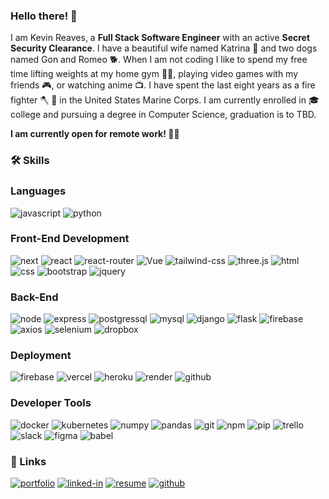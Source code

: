 ### Hello there! 👋

<!--
**Reaveskev/Reaveskev** is a ✨ _special_ ✨ repository because its `README.md` (this file) appears on your GitHub profile.

Here are some ideas to get you started:

- 🔭 I’m currently working on ...
- 🌱 I’m currently learning ...
- 👯 I’m looking to collaborate on ...
- 🤔 I’m looking for help with ...
- 💬 Ask me about ...
- 📫 How to reach me: ...
- 😄 Pronouns: ...
- ⚡ Fun fact: ...
-->

I am Kevin Reaves, a **Full Stack Software Engineer** with an active **Secret Security Clearance**. I have a beautiful wife named Katrina :couple: and two dogs named Gon and Romeo :dog2:. When I am not coding I like to spend my free time lifting weights at my home gym :weight_lifting_man:, playing video games with my friends :video_game:, or watching anime :tv:. I have spent the last eight years as a fire fighter 	:axe: :fire_engine: in the United States Marine Corps. I am currently enrolled in :mortar_board: college and pursuing a degree in Computer Science, graduation is to TBD.

**I am currently open for remote work! :man_technologist:**

### 🛠️ Skills

### Languages

![javascript](https://img.shields.io/badge/JavaScript-323330?style=for-the-badge&logo=javascript&logoColor=F7DF1E)
![python](https://img.shields.io/badge/Python-3776AB?style=for-the-badge&logo=python&logoColor=white)

### Front-End Development

![next](https://img.shields.io/badge/Next-000000?style=for-the-badge&logo=nextdotjs&logoColor=FFFFFF)
![react](https://img.shields.io/badge/React-20232A?style=for-the-badge&logo=react&logoColor=61DAFB)
![react-router](https://img.shields.io/badge/React_Router-CA4245?style=for-the-badge&logo=react-router&logoColor=white)
![Vue](https://img.shields.io/badge/Vue-4FC08D?style=for-the-badge&logo=vue.js&logoColor=61DAFB)
![tailwind-css](https://img.shields.io/badge/tailwind_css-06B6D4?style=for-the-badge&logo=tailwind-css&logoColor=white)
![three.js](https://img.shields.io/badge/Three.js-000000?style=for-the-badge&logo=three.js&logoColor=white)
![html](https://img.shields.io/badge/HTML5-E34F26?style=for-the-badge&logo=html5&logoColor=white)
![css](https://img.shields.io/badge/CSS3-1572B6?style=for-the-badge&logo=css3&logoColor=white)
![bootstrap](https://img.shields.io/badge/Bootstrap-563D7C?style=for-the-badge&logo=bootstrap&logoColor=white)
![jquery](https://img.shields.io/badge/jQuery-0769AD?style=for-the-badge&logo=jquery&logoColor=white)

### Back-End

![node](https://img.shields.io/badge/Node-339933?style=for-the-badge&logo=node.js&logoColor=white)
![express](https://img.shields.io/badge/Express-000000?style=for-the-badge&logo=express&logoColor=white)
![postgressql](https://img.shields.io/badge/PostgreSQL-4169E1?style=for-the-badge&logo=postgresql&logoColor=white)
![mysql](https://img.shields.io/badge/MySQL-3E6E93?style=for-the-badge&logo=mysql&logoColor=white)
![django](https://img.shields.io/badge/Django-092E20?style=for-the-badge&logo=django&logoColor=white)
![flask](https://img.shields.io/badge/Flask-000000?style=for-the-badge&logo=flask&logoColor=white)
![firebase](https://img.shields.io/badge/Firebase-ffaa00?style=for-the-badge&logo=Firebase&logoColor=white)
![axios](https://img.shields.io/badge/Axios-5A29E4?style=for-the-badge&logo=axios&logoColor=white)
![selenium](https://img.shields.io/badge/-selenium-%43B02A?style=for-the-badge&logo=selenium&logoColor=white)
![dropbox](https://img.shields.io/badge/Dropbox-%233B4D98.svg?style=for-the-badge&logo=Dropbox&logoColor=white)

### Deployment

![firebase](https://img.shields.io/badge/Firebase-ffaa00?style=for-the-badge&logo=Firebase&logoColor=white)
![vercel](https://img.shields.io/badge/Vercel-000000?style=for-the-badge&logo=Vercel&logoColor=white)
![heroku](https://img.shields.io/badge/Heroku-430098?style=for-the-badge&logo=heroku&logoColor=white)
![render](https://img.shields.io/badge/Render-46E3B7?style=for-the-badge&logo=render&logoColor=white)
![github](https://img.shields.io/badge/Github_Pages-222222?style=for-the-badge&logo=githubpages&logoColor=white)

### Developer Tools

![docker](https://img.shields.io/badge/docker-%230db7ed.svg?style=for-the-badge&logo=docker&logoColor=white)
![kubernetes](https://img.shields.io/badge/kubernetes-%23326ce5.svg?style=for-the-badge&logo=kubernetes&logoColor=white)
![numpy](https://img.shields.io/badge/numpy-%23013243.svg?style=for-the-badge&logo=numpy&logoColor=white)
![pandas](https://img.shields.io/badge/pandas-%23150458.svg?style=for-the-badge&logo=pandas&logoColor=white)
![git](https://img.shields.io/badge/Git-F05032?style=for-the-badge&logo=git&logoColor=white)
![npm](https://img.shields.io/badge/NPM-CB3837?style=for-the-badge&logo=npm&logoColor=white)
![pip](https://img.shields.io/badge/Pip-ffaa00?style=for-the-badge&logo=pip&logoColor=white)
![trello](https://img.shields.io/badge/Trello-0052CC?style=for-the-badge&logo=trello&logoColor=white)
![slack](https://img.shields.io/badge/Slack-4A154B?style=for-the-badge&logo=slack&logoColor=white)
![figma](https://img.shields.io/badge/Figma-F24E1E?style=for-the-badge&logo=figma&logoColor=white)
![babel](https://img.shields.io/badge/Babel-F9DC3E?style=for-the-badge&logo=babel&logoColor=white)

### 🔗 Links

[![portfolio](https://img.shields.io/badge/Portfolio-5340ff?style=for-the-badge&logo=Google-chrome&logoColor=white)](https://kevinreaves.dev/)
[![linked-in](https://img.shields.io/badge/Linked_In-0077B5?style=for-the-badge&logo=LinkedIn&logoColor=white)](https://www.linkedin.com/in/kevinreavesjr/)
[![resume](https://img.shields.io/badge/Resume-4285F4?style=for-the-badge&logo=read-the-docs&logoColor=white)](https://kevinreaves.dev/images/Kevin%20Reaves%20Resume.pdf)
[![github](https://img.shields.io/badge/GitHub-000000?style=for-the-badge&logo=GitHub&logoColor=white)](https://github.com/Reaveskev)

